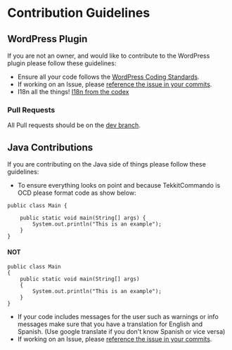 # Contribution Guidelines

## WordPress Plugin
If you are not an owner, and would like to contribute to the WordPress plugin please follow these guidelines:
* Ensure all your code follows the [WordPress Coding Standards](https://codex.wordpress.org/WordPress_Coding_Standards).
* If working on an Issue, please [reference the issue in your commits](https://github.com/blog/957-introducing-issue-mentions).
* I18n all the things! [I18n from the codex](https://codex.wordpress.org/I18n_for_WordPress_Developers)

### Pull Requests
All Pull requests should be on the [dev branch](https://github.com/WooMinecraft/woominecraft-wp/tree/dev).

## Java Contributions
If you are contributing on the Java side of things please follow these guidelines:
* To ensure everything looks on point and because TekkitCommando is OCD please format code as show below:
```
public class Main {

    public static void main(String[] args) {
        System.out.println("This is an example");
    }
}
```
#### NOT
```
public class Main 
{
    public static void main(String[] args) 
    {
        System.out.println("This is an example");
    }
}
```
* If your code includes messages for the user such as warnings or info messages make sure that you have a translation for English and Spanish. (Use google translate if you don't know Spanish or vice versa)
* If working on an Issue, please [reference the issue in your commits](https://github.com/blog/957-introducing-issue-mentions).
